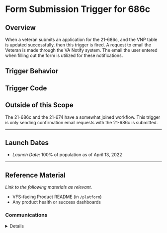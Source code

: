 # Form Submission Trigger for 686c

## Overview
When a veteran submits an application for the 21-686c, and the VNP table is updated successfully, then this trigger is fired. A request to email the Veteran is made through the VA Notify system. The email the user entered when filling out the form is utilized for these notifications.

## Trigger Behavior

## Trigger Code

## Outside of this Scope
The 21-686c and the 21-674 have a somewhat joined workflow. This trigger is only sending confirmation email requests with the 21-686c is submitted.

--- 

## Launch Dates
- *Launch Date*: 100% of population as of April 13, 2022

---

## Reference Material

_Link to the following materials as relevant._

- VFS-facing Product README (in `/platform`)
- Any product health or success dashboards

### Communications

<details>

- Team Name: VA Notify Forms Strike Team
- GitHub Label: Strike
- Slack channel: va-notify-forms-strike-team
- Product POCs: Megan Siddle PM, Zachary Law DM, Beverly Nelson PO

</details>
